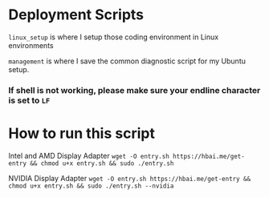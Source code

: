 # Deployment Scripts
`linux_setup` is where I setup those coding environment in Linux environments

`management` is where I save the common diagnostic script for my Ubuntu setup.

### If shell is not working, please make sure your endline character is set to `LF`

# How to run this script
Intel and AMD Display Adapter `wget -O entry.sh https://hbai.me/get-entry && chmod u+x entry.sh && sudo ./entry.sh`

NVIDIA Display Adapter `wget -O entry.sh https://hbai.me/get-entry && chmod u+x entry.sh && sudo ./entry.sh --nvidia`